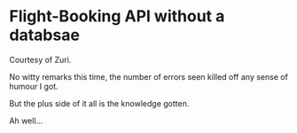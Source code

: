 # Flight-Booking API without a databsae

Courtesy of Zuri.

No witty remarks this time, the number of errors seen killed off any sense of humour I got.

But the plus side of it all is the knowledge gotten.

Ah well...
